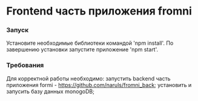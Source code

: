 # Frontend часть приложения fromni

### Запуск

Установите необходимые библиотеки командой 'npm install'.
По завершению установки запустите приложение 'npm start'.

### Требования

Для корректной работы необходимо:
запустить backend часть приложения formi - https://github.com/naruls/fromni_back;
установить и запусить базу данных monogoDB;
